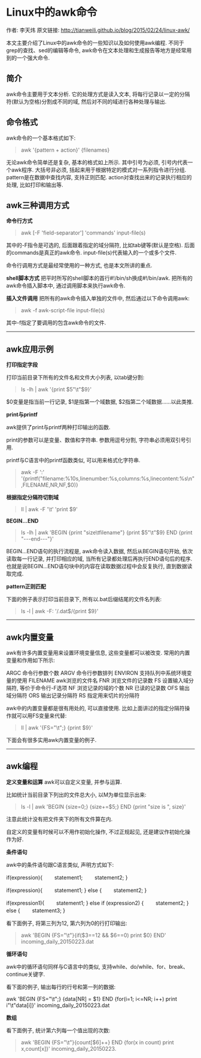 # Linux中的awk命令

> 
作者: 李天炜
原文链接: http://tianweili.github.io/blog/2015/02/24/linux-awk/

本文主要介绍了Linux中的awk命令的一些知识以及如何使用awk编程. 不同于grep的查找、sed的编辑等命令, awk命令在文本处理和生成报告等地方是经常用到的一个强大命令. 

简介
--
awk命令主要用于文本分析. 它的处理方式是读入文本, 将每行记录以一定的分隔符(默认为空格)分割成不同的域, 然后对不同的域进行各种处理与输出. 

命令格式
--
awk命令的一个基本格式如下: 

> awk '{pattern + action}' {filenames}

无论awk命令简单还是复杂, 基本的格式如上所示. 其中引号为必须, 引号内代表一个awk程序. 大括号非必须, 括起来用于根据特定的模式对一系列指令进行分组. pattern是在数据中查找内容, 支持正则匹配. action对查找出来的记录执行相应的处理, 比如打印和输出等. 

awk三种调用方式
--

**命令行方式**

> awk [-F 'field-separator'] 'commands' input-file(s)

其中的-F指令是可选的, 后面跟着指定的域分隔符, 比如tab键等(默认是空格). 后面的commands是真正的awk命令. input-file(s)代表输入的一个或多个文件. 

命令行调用方式是最经常使用的一种方式, 也是本文所讲的重点. 

**shell脚本方式**
把平时所写的shell脚本的首行#!/bin/sh换成#!/bin/awk. 把所有的awk命令插入脚本中, 通过调用脚本来执行awk命令. 

**插入文件调用**
把所有的awk命令插入单独的文件中, 然后通过以下命令调用awk: 

> awk -f awk-script-file input-file(s)

其中-f指定了要调用的包含awk命令的文件. 


----------


awk应用示例
--

**打印指定字段**

打印当前目录下所有的文件名和文件大小列表, 以tab键分割: 

> ls -lh | awk '{print $5"\t"$9}'

$0变量是指当前一行记录, $1是指第一个域数据, $2指第二个域数据……以此类推. 

**print与printf**

awk提供了print与printf两种打印输出的函数. 

print的参数可以是变量、数值和字符串. 参数用逗号分割, 字符串必须用双引号引用. 

printf与C语言中的printf函数类似, 可以用来格式化字符串. 

> awk -F ':' '{printf("filename:%10s,linenumber:%s,columns:%s,linecontent:%s\n",FILENAME,NR,NF,$0)}

**根据指定分隔符切割域**

> ll | awk -F '\t' 'print $9'

**BEGIN…END**

> ls -lh | awk 'BEGIN {print "size\tfilename"}  {print $5"\t"$9} END {print "---end---"}'

BEGIN...END语句的执行流程是, awk命令读入数据, 然后从BEGIN语句开始, 依次读取每一行记录, 并打印相应的域, 当所有记录都处理后再执行END语句后的程序. 也就是说BEGIN...END语句块中的内容在读取数据过程中会反复执行, 直到数据读取完成. 

**pattern正则匹配**

下面的例子表示打印当前目录下, 所有以.bat后缀结尾的文件名列表: 

> ls -l | awk -F: '/\.dat$/{print $9}'


----------
awk内置变量
--
awk有许多内置变量用来设置环境变量信息, 这些变量都可以被改变. 常用的内置变量和作用如下所示: 

> 
ARGC               命令行参数个数
ARGV               命令行参数排列
ENVIRON            支持队列中系统环境变量的使用
FILENAME           awk浏览的文件名
FNR                浏览文件的记录数
FS                 设置输入域分隔符, 等价于命令行-F选项
NF                 浏览记录的域的个数
NR                 已读的记录数
OFS                输出域分隔符
ORS                输出记录分隔符
RS                 指定用来切片的分隔符

awk中的内置变量都是很有用处的, 可以直接使用. 比如上面讲过的指定分隔符操作就可以用FS变量来代替: 

> ll | awk '{FS="\t";} {print $9}'

下面会有很多实用awk内置变量的例子. 

----------
awk编程
--
**定义变量和运算**
awk可以自定义变量, 并参与运算. 

比如统计当前目录下列出的文件总大小, 以M为单位显示出来: 

> ls -l | awk 'BEGIN {size=0;} {size+=$5;} END {print "size is ", size}'

注意此统计没有把文件夹下的所有文件算在内. 

自定义的变量有时候可以不用作初始化操作, 不过正规起见, 还是建议作初始化操作为好. 

**条件语句**

awk中的条件语句跟C语言类似, 声明方式如下: 

> 
if(expression){
　　statement1;
　　statement2;
}
>
if(expression){
　　statement1;
} else {
　　statement2;
}
>
if(expression1){
　　statement1;
} else if (expression2) {
　　statement2;
} else {
　　statement3;
}

看下面例子, 将第三列为12, 第六列为0的行打印输出: 

> awk 'BEGIN {FS="\t"}{if($3==12 && $6==0) print $0} END' incoming_daily_20150223.dat

**循环语句**

awk中的循环语句同样与C语言中的类似, 支持while、do/while、for、break、continue关键字. 

看下面的例子, 输出每行的行号和第一列的数据: 

> 
awk 'BEGIN {FS="\t";} {data[NR] = $1} END {for(i=1; i<=NR; i++) print i"\t"data[i]}' incoming_daily_20150223.dat

**数组**

看下面例子, 统计第六列每一个值出现的次数: 

> awk 'BEGIN {FS="\t"}{count[$6]++} END {for(x in count) print x,count[x]}' incoming_daily_20150223.